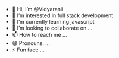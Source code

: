- 👋 Hi, I’m @Vidyaranii
- 👀 I’m interested in full stack development
- 🌱 I’m currently learning javascript
- 💞️ I’m looking to collaborate on ...
- 📫 How to reach me ...
- 😄 Pronouns: ...
- ⚡ Fun fact: ...

<!---
Vidyaranii/Vidyaranii is a ✨ special ✨ repository because its `README.md` (this file) appears on your GitHub profile.
You can click the Preview link to take a look at your changes.
--->
